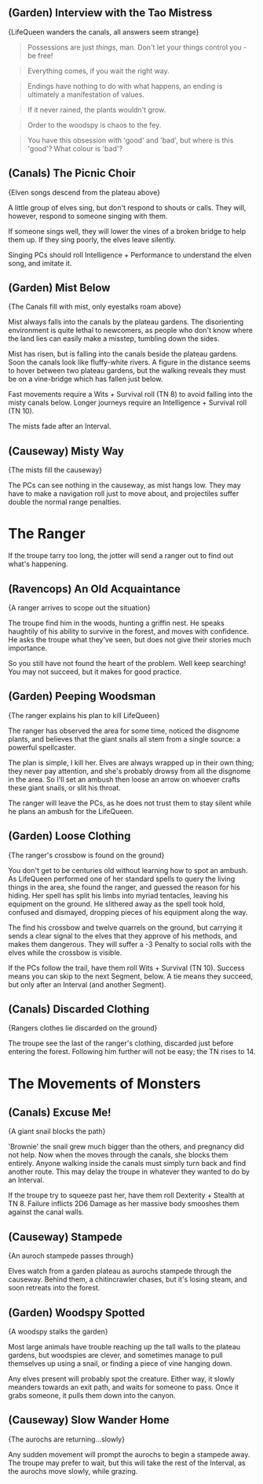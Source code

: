 (Garden) Interview with the Tao Mistress
-----
{LifeQueen wanders the canals, all answers seem strange}

> Possessions are just _things_, man.  Don't let your things control you - be free!

> Everything comes, if you wait the right way.

> Endings have nothing to do with what happens, an ending is ultimately a manifestation of values.

> If it never rained, the plants wouldn't grow.

> Order to the woodspy is chaos to the fey.

> You have this obsession with 'good' and 'bad', but where is this 'good'? What colour is 'bad'?


(Canals) The Picnic Choir
-----
{Elven songs descend from the plateau above}

A little group of elves sing, but don't respond to shouts or calls.
They will, however, respond to someone singing with them.

If someone sings well, they will lower the vines of a broken bridge to help them up.
If they sing poorly, the elves leave silently.

Singing PCs should roll Intelligence + Performance to understand the elven song, and imitate it.

(Garden) Mist Below
-----
{The Canals fill with mist, only eyestalks roam above}

Mist always falls into the canals by the plateau gardens.
The disorienting environment is quite lethal to newcomers, as people who don't know where the land lies can easily make a misstep, tumbling down the sides.

>>>
Mist has risen, but is falling into the canals beside the plateau gardens.
Soon the canals look like fluffy-white rivers.
A figure in the distance seems to hover between two plateau gardens, but the walking reveals they must be on a vine-bridge which has fallen just below.
>>>

Fast movements require a Wits + Survival roll (TN 8) to avoid falling into the misty canals below.
Longer journeys require an Intelligence + Survival roll (TN 10).

The mists fade after an Interval.

(Causeway) Misty Way
-----
{The mists fill the causeway}

The PCs can see nothing in the causeway, as mist hangs low.
They may have to make a navigation roll just to move about, and projectiles suffer double the normal range penalties.

# The Ranger

If the troupe tarry too long, the jotter will send a ranger out to find out what's happening.

(Ravencops) An Old Acquaintance
-----
{A ranger arrives to scope out the situation}

The troupe find him in the woods, hunting a griffin nest.
He speaks haughtily of his ability to survive in the forest, and moves with confidence.
He asks the troupe what they've seen, but does not give their stories much importance.

>>>
So you still have not found the heart of the problem.
Well keep searching!
You may not succeed, but it makes for good practice.
>>>

(Garden) Peeping Woodsman
-----
{The ranger explains his plan to kill LifeQueen}

The ranger has observed the area for some time, noticed the disgnome plants, and believes that the giant snails all stem from a single source: a powerful spellcaster.

>>>
The plan is simple, I kill her.
Elves are always wrapped up in their own thing; they never pay attention, and she's probably drowsy from all the disgnome in the area.
So I'll set an ambush then loose an arrow on whoever crafts these giant snails, or slit his throat.
>>>

The ranger will leave the PCs, as he does not trust them to stay silent while he plans an ambush for the LifeQueen.

(Garden) Loose Clothing
-----
{The ranger's crossbow is found on the ground}

>>>
You don't get to be centuries old without learning how to spot an ambush.
As LifeQueen performed one of her standard spells to query the living things in the area, she found the ranger, and guessed the reason for his hiding.
Her spell has split his limbs into myriad tentacles, leaving his equipment on the ground.
He slithered away as the spell took hold, confused and dismayed, dropping pieces of his equipment along the way.
>>>

The find his crossbow and twelve quarrels on the ground, but carrying it sends a clear signal to the elves that they approve of his methods, and makes them dangerous.
They will suffer a -3 Penalty to social rolls with the elves while the crossbow is visible.

If the PCs follow the trail, have them roll Wits + Survival (TN 10).
Success means you can skip to the next Segment, below.
A tie means they succeed, but only after an Interval (and another Segment).

(Canals) Discarded Clothing
-----
{Rangers clothes lie discarded on the ground}

The troupe see the last of the ranger's clothing, discarded just before entering the forest.
Following him further will not be easy; the TN rises to 14.


# The Movements of Monsters

(Canals) Excuse Me!
-----
{A giant snail blocks the path}

'Brownie' the snail grew much bigger than the others, and pregnancy did not help.
Now when the moves through the canals, she blocks them entirely.
Anyone walking inside the canals must simply turn back and find another route.
This may delay the troupe in whatever they wanted to do by an Interval.

If the troupe try to squeeze past her, have them roll Dexterity + Stealth at TN 8.
Failure inflicts 2D6 Damage as her massive body smooshes them against the canal walls.

(Causeway) Stampede
-----
{An auroch stampede passes through}

Elves watch from a garden plateau as aurochs stampede through the causeway.
Behind them, a chitincrawler chases, but it's losing steam, and soon retreats into the forest.

(Garden) Woodspy Spotted
-----
{A woodspy stalks the garden}

Most large animals have trouble reaching up the tall walls to the plateau gardens, but woodspies are clever, and sometimes manage to pull themselves up using a snail, or finding a piece of vine hanging down.

Any elves present will probably spot the creature.
Either way, it slowly meanders towards an exit path, and waits for someone to pass.
Once it grabs someone, it pulls them down into the canyon.

(Causeway) Slow Wander Home
-----
{The aurochs are returning...slowly}

Any sudden movement will prompt the aurochs to begin a stampede away.
The troupe may prefer to wait, but this will take the rest of the Interval, as the aurochs move slowly, while grazing.


